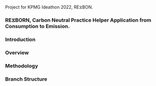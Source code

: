 Project for KPMG Ideathon 2022, RE⧖BON.

### RE⧖BORN, Carbon Neutral Practice Helper Application from Consumption to Emission.
<!--소비부터 배출까지 탄소중립 실천 도우미 어플리케이션, RE⧖BORN.-->

### Introduction
<!--Purpose-->
<!--Introduction 이미지 첨부-->
<!--Background, Pain Point, Solution-->

### Overview
<!--주요 기술 작동 영상 첨부-->

### Methodology
<!--서비스 흐름도 첨부-->

### Branch Structure


<!--
**Freehage/Freehage** is a ✨ _special_ ✨ repository because its `README.md` (this file) appears on your GitHub profile.

Here are some ideas to get you started:

- 🔭 I’m currently working on ...
- 🌱 I’m currently learning ...
- 👯 I’m looking to collaborate on ...
- 🤔 I’m looking for help with ...
- 💬 Ask me about ...
- 📫 How to reach me: ...
- 😄 Pronouns: ...
- ⚡ Fun fact: ...
-->
